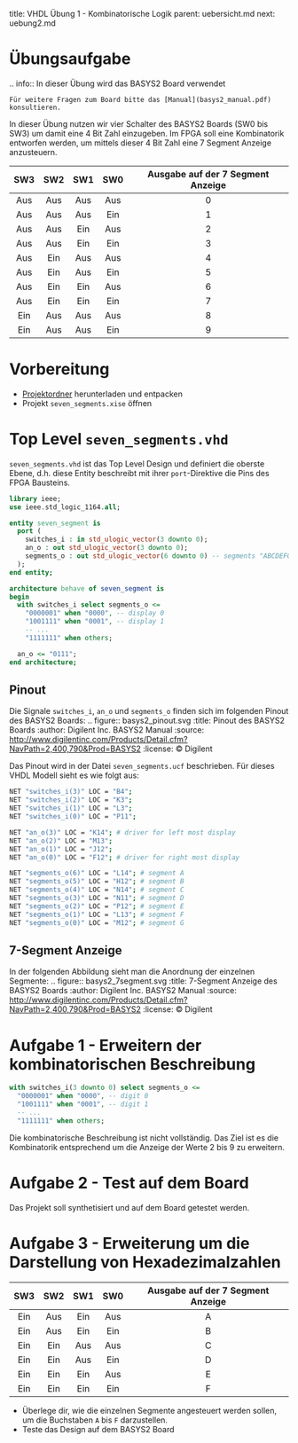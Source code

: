 title: VHDL Übung 1 - Kombinatorische Logik
parent: uebersicht.md
next: uebung2.md

# Übungsaufgabe

.. info:: In dieser Übung wird das BASYS2 Board verwendet

    Für weitere Fragen zum Board bitte das [Manual](basys2_manual.pdf) konsultieren.

In dieser Übung nutzen wir vier Schalter des BASYS2 Boards (SW0 bis SW3) um damit eine 4 Bit Zahl einzugeben. Im FPGA
soll eine Kombinatorik entworfen werden, um mittels dieser 4 Bit Zahl eine 7 Segment Anzeige anzusteuern.

SW3|SW2|SW1|SW0|Ausgabe auf der 7 Segment Anzeige
:---:|:---:|:---:|:---:|:---:
Aus|Aus|Aus|Aus|0
Aus|Aus|Aus|Ein|1
Aus|Aus|Ein|Aus|2
Aus|Aus|Ein|Ein|3
Aus|Ein|Aus|Aus|4
Aus|Ein|Aus|Ein|5
Aus|Ein|Ein|Aus|6
Aus|Ein|Ein|Ein|7
Ein|Aus|Aus|Aus|8
Ein|Aus|Aus|Ein|9

# Vorbereitung

* [Projektordner](vhdl_uebung_1.zip) herunterladen und entpacken
* Projekt `seven_segments.xise` öffnen

# Top Level `seven_segments.vhd`

`seven_segments.vhd` ist das Top Level Design und definiert die oberste Ebene, d.h. diese Entity beschreibt mit ihrer
`port`-Direktive die Pins des FPGA Bausteins.

```vhdl
library ieee;
use ieee.std_logic_1164.all;

entity seven_segment is
  port (
    switches_i : in std_ulogic_vector(3 downto 0);
    an_o : out std_ulogic_vector(3 downto 0);
    segments_o : out std_ulogic_vector(6 downto 0) -- segments "ABCDEFG"
  );
end entity;

architecture behave of seven_segment is
begin
  with switches_i select segments_o <=
    "0000001" when "0000", -- display 0
    "1001111" when "0001", -- display 1
    -- ...
    "1111111" when others;

  an_o <= "0111";
end architecture;
```

## Pinout
Die Signale `switches_i`, `an_o` und `segments_o` finden sich im folgenden Pinout des BASYS2 Boards:
.. figure:: basys2_pinout.svg
    :title: Pinout des BASYS2 Boards
    :author: Digilent Inc. BASYS2 Manual
    :source: http://www.digilentinc.com/Products/Detail.cfm?NavPath=2,400,790&Prod=BASYS2
    :license: &copy; Digilent

Das Pinout wird in der Datei `seven_segments.ucf` beschrieben. Für dieses VHDL Modell sieht es wie folgt aus:

```bash
NET "switches_i(3)" LOC = "B4";
NET "switches_i(2)" LOC = "K3";
NET "switches_i(1)" LOC = "L3";
NET "switches_i(0)" LOC = "P11";

NET "an_o(3)" LOC = "K14"; # driver for left most display
NET "an_o(2)" LOC = "M13";
NET "an_o(1)" LOC = "J12";
NET "an_o(0)" LOC = "F12"; # driver for right most display

NET "segments_o(6)" LOC = "L14"; # segment A
NET "segments_o(5)" LOC = "H12"; # segment B
NET "segments_o(4)" LOC = "N14"; # segment C
NET "segments_o(3)" LOC = "N11"; # segment D
NET "segments_o(2)" LOC = "P12"; # segment E
NET "segments_o(1)" LOC = "L13"; # segment F
NET "segments_o(0)" LOC = "M12"; # segment G
```

## 7-Segment Anzeige
In der folgenden Abbildung sieht man die Anordnung der einzelnen Segmente:
.. figure:: basys2_7segment.svg
    :title: 7-Segment Anzeige des BASYS2 Boards
    :author: Digilent Inc. BASYS2 Manual
    :source: http://www.digilentinc.com/Products/Detail.cfm?NavPath=2,400,790&Prod=BASYS2
    :license: &copy; Digilent

# Aufgabe 1 - Erweitern der kombinatorischen Beschreibung
```vhdl
with switches_i(3 downto 0) select segments_o <=
  "0000001" when "0000", -- digit 0
  "1001111" when "0001", -- digit 1
  -- ...
  "1111111" when others;
```

Die kombinatorische Beschreibung ist nicht vollständig. Das Ziel ist es die Kombinatorik entsprechend um die Anzeige der
Werte 2 bis 9 zu erweitern.

# Aufgabe 2 - Test auf dem Board

Das Projekt soll synthetisiert und auf dem Board getestet werden.

# Aufgabe 3 - Erweiterung um die Darstellung von Hexadezimalzahlen

SW3|SW2|SW1|SW0|Ausgabe auf der 7 Segment Anzeige
:---:|:---:|:---:|:---:|:---:
Ein|Aus|Ein|Aus|A
Ein|Aus|Ein|Ein|B
Ein|Ein|Aus|Aus|C
Ein|Ein|Aus|Ein|D
Ein|Ein|Ein|Aus|E
Ein|Ein|Ein|Ein|F

* Überlege dir, wie die einzelnen Segmente angesteuert werden sollen, um die Buchstaben `A` bis `F` darzustellen.
* Teste das Design auf dem BASYS2 Board
